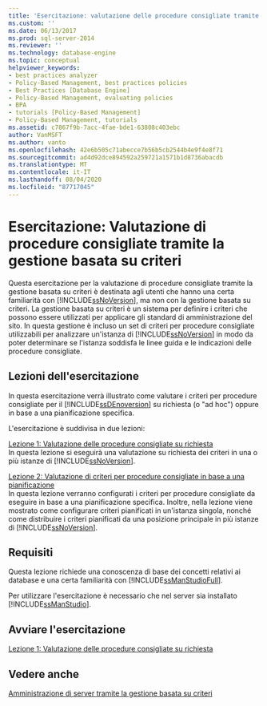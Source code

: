 ```yaml
---
title: 'Esercitazione: valutazione delle procedure consigliate tramite la gestione basata su criteri | Microsoft Docs'
ms.custom: ''
ms.date: 06/13/2017
ms.prod: sql-server-2014
ms.reviewer: ''
ms.technology: database-engine
ms.topic: conceptual
helpviewer_keywords:
- best practices analyzer
- Policy-Based Management, best practices policies
- Best Practices [Database Engine]
- Policy-Based Management, evaluating policies
- BPA
- tutorials [Policy-Based Management]
- Policy-Based Management, tutorials
ms.assetid: c7867f9b-7acc-4fae-bde1-63808c403ebc
author: VanMSFT
ms.author: vanto
ms.openlocfilehash: 42e6b505c71abecce7b56b5cb2544b4e9f4e8f71
ms.sourcegitcommit: ad4d92dce894592a259721a1571b1d8736abacdb
ms.translationtype: MT
ms.contentlocale: it-IT
ms.lasthandoff: 08/04/2020
ms.locfileid: "87717045"
---
```

# <a name="tutorial-evaluating-best-practices-by-using-policy-based-management"></a>Esercitazione: Valutazione di procedure consigliate tramite la gestione basata su criteri
  Questa esercitazione per la valutazione di procedure consigliate tramite la gestione basata su criteri è destinata agli utenti che hanno una certa familiarità con [!INCLUDE[ssNoVersion](../includes/ssnoversion-md.md)], ma non con la gestione basata su criteri. La gestione basata su criteri è un sistema per definire i criteri che possono essere utilizzati per applicare gli standard di amministrazione del sito. In questa gestione è incluso un set di criteri per procedure consigliate utilizzabili per analizzare un'istanza di [!INCLUDE[ssNoVersion](../includes/ssnoversion-md.md)] in modo da poter determinare se l'istanza soddisfa le linee guida e le indicazioni delle procedure consigliate.  
  
## <a name="what-you-will-learn"></a>Lezioni dell'esercitazione  
 In questa esercitazione verrà illustrato come valutare i criteri per procedure consigliate per il [!INCLUDE[ssDEnoversion](../includes/ssdenoversion-md.md)] su richiesta (o "ad hoc") oppure in base a una pianificazione specifica.  
  
 L'esercitazione è suddivisa in due lezioni:  
  
 [Lezione 1: Valutazione delle procedure consigliate su richiesta](../../2014/tutorials/lesson-1-evaluate-best-practices-on-an-on-demand-basis.md)  
 In questa lezione si eseguirà una valutazione su richiesta dei criteri in una o più istanze di [!INCLUDE[ssNoVersion](../includes/ssnoversion-md.md)].  
  
 [Lezione 2: Valutazione di criteri per procedure consigliate in base a una pianificazione](../../2014/tutorials/lesson-2-evaluate-best-practices-policies-on-a-scheduled-basis.md)  
 In questa lezione verranno configurati i criteri per procedure consigliate da eseguire in base a una pianificazione specifica. Inoltre, nella lezione viene mostrato come configurare criteri pianificati in un'istanza singola, nonché come distribuire i criteri pianificati da una posizione principale in più istanze di [!INCLUDE[ssNoVersion](../includes/ssnoversion-md.md)].  
  
## <a name="requirements"></a>Requisiti  
 Questa lezione richiede una conoscenza di base dei concetti relativi ai database e una certa familiarità con [!INCLUDE[ssManStudioFull](../includes/ssmanstudiofull-md.md)].  
  
 Per utilizzare l'esercitazione è necessario che nel server sia installato [!INCLUDE[ssManStudio](../includes/ssmanstudio-md.md)].  
  
## <a name="start-the-tutorial"></a>Avviare l'esercitazione  
 [Lezione 1: Valutazione delle procedure consigliate su richiesta](../../2014/tutorials/lesson-1-evaluate-best-practices-on-an-on-demand-basis.md)  
  
## <a name="see-also"></a>Vedere anche  
 [Amministrazione di server tramite la gestione basata su criteri](../relational-databases/policy-based-management/administer-servers-by-using-policy-based-management.md)  
  
  
